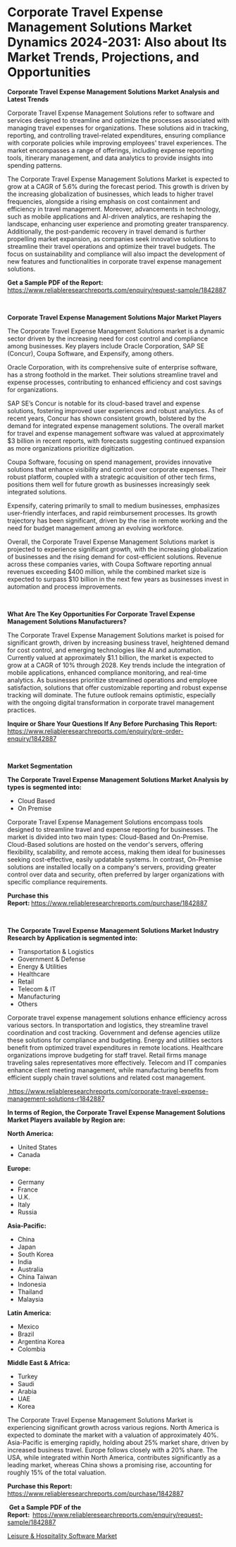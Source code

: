 <p><h1>Corporate Travel Expense Management Solutions Market Dynamics 2024-2031: Also about Its Market Trends, Projections, and Opportunities</h1></p><p><strong>Corporate Travel Expense Management Solutions Market Analysis and Latest Trends</strong></p>
<p><p>Corporate Travel Expense Management Solutions refer to software and services designed to streamline and optimize the processes associated with managing travel expenses for organizations. These solutions aid in tracking, reporting, and controlling travel-related expenditures, ensuring compliance with corporate policies while improving employees' travel experiences. The market encompasses a range of offerings, including expense reporting tools, itinerary management, and data analytics to provide insights into spending patterns.</p><p>The Corporate Travel Expense Management Solutions Market is expected to grow at a CAGR of 5.6% during the forecast period. This growth is driven by the increasing globalization of businesses, which leads to higher travel frequencies, alongside a rising emphasis on cost containment and efficiency in travel management. Moreover, advancements in technology, such as mobile applications and AI-driven analytics, are reshaping the landscape, enhancing user experience and promoting greater transparency. Additionally, the post-pandemic recovery in travel demand is further propelling market expansion, as companies seek innovative solutions to streamline their travel operations and optimize their travel budgets. The focus on sustainability and compliance will also impact the development of new features and functionalities in corporate travel expense management solutions.</p></p>
<p><strong>Get a Sample PDF of the Report:&nbsp;</strong> <a href="https://www.reliableresearchreports.com/enquiry/request-sample/1842887?utm_campaign=48&utm_medium=2&utm_source=Github&utm_content=ia&utm_term=01012025&utm_id=corporate-travel-expense-management-solutions">https://www.reliableresearchreports.com/enquiry/request-sample/1842887</a></p>
<p>&nbsp;</p>
<p><strong>Corporate Travel Expense Management Solutions Major Market Players</strong></p>
<p><p>The Corporate Travel Expense Management Solutions market is a dynamic sector driven by the increasing need for cost control and compliance among businesses. Key players include Oracle Corporation, SAP SE (Concur), Coupa Software, and Expensify, among others.</p><p>Oracle Corporation, with its comprehensive suite of enterprise software, has a strong foothold in the market. Their solutions streamline travel and expense processes, contributing to enhanced efficiency and cost savings for organizations.</p><p>SAP SE’s Concur is notable for its cloud-based travel and expense solutions, fostering improved user experiences and robust analytics. As of recent years, Concur has shown consistent growth, bolstered by the demand for integrated expense management solutions. The overall market for travel and expense management software was valued at approximately $3 billion in recent reports, with forecasts suggesting continued expansion as more organizations prioritize digitization.</p><p>Coupa Software, focusing on spend management, provides innovative solutions that enhance visibility and control over corporate expenses. Their robust platform, coupled with a strategic acquisition of other tech firms, positions them well for future growth as businesses increasingly seek integrated solutions.</p><p>Expensify, catering primarily to small to medium businesses, emphasizes user-friendly interfaces, and rapid reimbursement processes. Its growth trajectory has been significant, driven by the rise in remote working and the need for budget management among an evolving workforce.</p><p>Overall, the Corporate Travel Expense Management Solutions market is projected to experience significant growth, with the increasing globalization of businesses and the rising demand for cost-efficient solutions. Revenue across these companies varies, with Coupa Software reporting annual revenues exceeding $400 million, while the combined market size is expected to surpass $10 billion in the next few years as businesses invest in automation and process improvements.</p></p>
<p>&nbsp;</p>
<p><strong>What Are The Key Opportunities For Corporate Travel Expense Management Solutions Manufacturers?</strong></p>
<p><p>The Corporate Travel Expense Management Solutions market is poised for significant growth, driven by increasing business travel, heightened demand for cost control, and emerging technologies like AI and automation. Currently valued at approximately $1.1 billion, the market is expected to grow at a CAGR of 10% through 2028. Key trends include the integration of mobile applications, enhanced compliance monitoring, and real-time analytics. As businesses prioritize streamlined operations and employee satisfaction, solutions that offer customizable reporting and robust expense tracking will dominate. The future outlook remains optimistic, especially with the ongoing digital transformation in corporate travel management practices.</p></p>
<p><strong>Inquire or Share Your Questions If Any Before Purchasing This Report:</strong> <a href="https://www.reliableresearchreports.com/enquiry/pre-order-enquiry/1842887?utm_campaign=48&utm_medium=2&utm_source=Github&utm_content=ia&utm_term=01012025&utm_id=corporate-travel-expense-management-solutions">https://www.reliableresearchreports.com/enquiry/pre-order-enquiry/1842887</a></p>
<p>&nbsp;</p>
<p><strong>Market Segmentation</strong></p>
<p><strong>The Corporate Travel Expense Management Solutions Market Analysis by types is segmented into:</strong></p>
<p><ul><li>Cloud Based</li><li>On Premise</li></ul></p>
<p><p>Corporate Travel Expense Management Solutions encompass tools designed to streamline travel and expense reporting for businesses. The market is divided into two main types: Cloud-Based and On-Premise. Cloud-Based solutions are hosted on the vendor's servers, offering flexibility, scalability, and remote access, making them ideal for businesses seeking cost-effective, easily updatable systems. In contrast, On-Premise solutions are installed locally on a company's servers, providing greater control over data and security, often preferred by larger organizations with specific compliance requirements.</p></p>
<p><strong>Purchase this Report:&nbsp;</strong><a href="https://www.reliableresearchreports.com/purchase/1842887?utm_campaign=48&utm_medium=2&utm_source=Github&utm_content=ia&utm_term=01012025&utm_id=corporate-travel-expense-management-solutions">https://www.reliableresearchreports.com/purchase/1842887</a></p>
<p>&nbsp;</p>
<p><strong>The Corporate Travel Expense Management Solutions Market Industry Research by Application is segmented into:</strong></p>
<p><ul><li>Transportation & Logistics</li><li>Government & Defense</li><li>Energy & Utilities</li><li>Healthcare</li><li>Retail</li><li>Telecom & IT</li><li>Manufacturing</li><li>Others</li></ul></p>
<p><p>Corporate travel expense management solutions enhance efficiency across various sectors. In transportation and logistics, they streamline travel coordination and cost tracking. Government and defense agencies utilize these solutions for compliance and budgeting. Energy and utilities sectors benefit from optimized travel expenditures in remote locations. Healthcare organizations improve budgeting for staff travel. Retail firms manage traveling sales representatives more effectively. Telecom and IT companies enhance client meeting management, while manufacturing benefits from efficient supply chain travel solutions and related cost management.</p></p>
<p><a href="https://www.reliableresearchreports.com/corporate-travel-expense-management-solutions-r1842887?utm_campaign=48&utm_medium=2&utm_source=Github&utm_content=ia&utm_term=01012025&utm_id=corporate-travel-expense-management-solutions">&nbsp;https://www.reliableresearchreports.com/corporate-travel-expense-management-solutions-r1842887</a></p>
<p><strong>In terms of Region, the Corporate Travel Expense Management Solutions Market Players available by Region are:</strong></p>
<p>
    <p> <strong> North America: </strong>
        <ul>
            <li>United States</li>
            <li>Canada</li>
        </ul>
        </p> 
    <p> <strong> Europe: </strong>
        <ul>
            <li>Germany</li>
            <li>France</li>
            <li>U.K.</li>
            <li>Italy</li>
            <li>Russia</li>
        </ul>
        </p> 
    <p> <strong> Asia-Pacific: </strong>
        <ul>
            <li>China</li>
            <li>Japan</li>
            <li>South Korea</li>
            <li>India</li>
            <li>Australia</li>
            <li>China Taiwan</li>
            <li>Indonesia</li>
            <li>Thailand</li>
            <li>Malaysia</li>
        </ul>
        </p> 
    <p> <strong> Latin America: </strong>
        <ul>
            <li>Mexico</li>
            <li>Brazil</li>
            <li>Argentina Korea</li>
            <li>Colombia</li>
        </ul>
        </p> 
    <p> <strong> Middle East & Africa: </strong>
        <ul>
            <li>Turkey</li>
            <li>Saudi</li>
            <li>Arabia</li>
            <li>UAE</li>
            <li>Korea</li>
        </ul>
    </p>
    </p>
<p><p>The Corporate Travel Expense Management Solutions Market is experiencing significant growth across various regions. North America is expected to dominate the market with a valuation of approximately 40%. Asia-Pacific is emerging rapidly, holding about 25% market share, driven by increased business travel. Europe follows closely with a 20% share. The USA, while integrated within North America, contributes significantly as a leading market, whereas China shows a promising rise, accounting for roughly 15% of the total valuation.</p></p>
<p><strong>Purchase this Report: </strong><a href="https://www.reliableresearchreports.com/purchase/1842887?utm_campaign=48&utm_medium=2&utm_source=Github&utm_content=ia&utm_term=01012025&utm_id=corporate-travel-expense-management-solutions">https://www.reliableresearchreports.com/purchase/1842887</a></p>
<p>&nbsp;<strong>Get a Sample PDF of the Report:&nbsp;&nbsp;</strong><a href="https://www.reliableresearchreports.com/enquiry/request-sample/1842887?utm_campaign=48&utm_medium=2&utm_source=Github&utm_content=ia&utm_term=01012025&utm_id=corporate-travel-expense-management-solutions">https://www.reliableresearchreports.com/enquiry/request-sample/1842887</a></p>
<p><strong></strong></p>
<p><p><a href="https://github.com/mathastilley812967/Market-Research-Report-List-1/blob/main/leisure-hospitality-software-market.md?utm_campaign=48&utm_medium=2&utm_source=Github&utm_content=ia&utm_term=01012025&utm_id=corporate-travel-expense-management-solutions">Leisure & Hospitality Software Market</a></p></p>